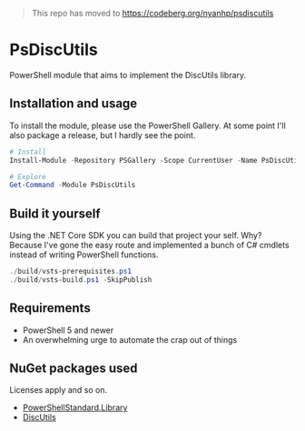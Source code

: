 >This repo has moved to <https://codeberg.org/nyanhp/psdiscutils>
 
 # PsDiscUtils

PowerShell module that aims to implement the DiscUtils library.

## Installation and usage

To install the module, please use the PowerShell Gallery. At some point I'll also package a release,
but I hardly see the point.

```powershell
# Install
Install-Module -Repository PSGallery -Scope CurrentUser -Name PsDiscUtils # -AllowPrerelease to get the GOOD STUFF

# Explore
Get-Command -Module PsDiscUtils
```

## Build it yourself

Using the .NET Core SDK you can build that project your self. Why? Because I've gone
the easy route and implemented a bunch of C# cmdlets instead of writing PowerShell functions.

```powershell
./build/vsts-prerequisites.ps1
./build/vsts-build.ps1 -SkipPublish
```

## Requirements

- PowerShell 5 and newer
- An overwhelming urge to automate the crap out of things

## NuGet packages used

Licenses apply and so on.

- [PowerShellStandard.Library](https://github.com/PowerShell/PowerShellStandard)
- [DiscUtils](https://github.com/DiscUtils/DiscUtils)
